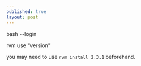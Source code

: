 ```yaml
---
published: true
layout: post
---
```


bash --login

rvm use "version"

you may need to use `rvm install 2.3.1` beforehand.

